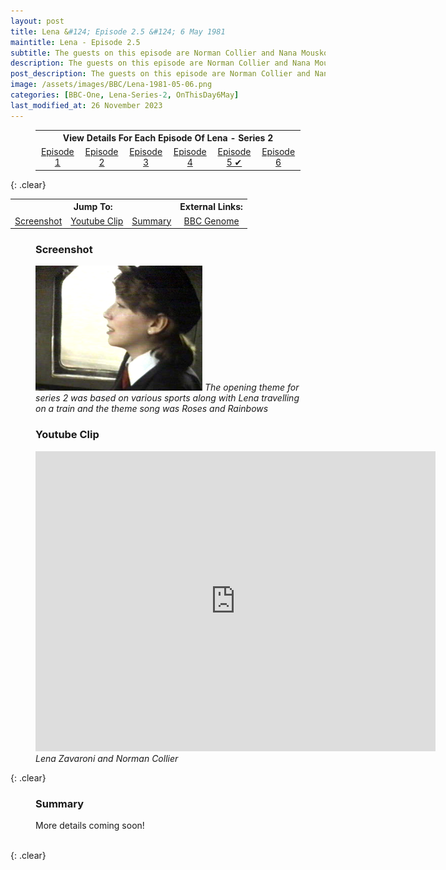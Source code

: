 ```yaml
---
layout: post
title: Lena &#124; Episode 2.5 &#124; 6 May 1981
maintitle: Lena - Episode 2.5
subtitle: The guests on this episode are Norman Collier and Nana Mouskouri
description: The guests on this episode are Norman Collier and Nana Mouskouri.
post_description: The guests on this episode are Norman Collier and Nana Mouskouri
image: /assets/images/BBC/Lena-1981-05-06.png
categories: [BBC-One, Lena-Series-2, OnThisDay6May]
last_modified_at: 26 November 2023
---
```


<figure class="fig3">
<table style="text-align:center;">
<tr><th colspan="6">View Details For Each Episode Of Lena - Series 2</th></tr>
<tr><td style="width:16.66%;"><a href="/1981-04-08-lena">Episode 1</a></td><td style="width:16.66%;"><a href="/1981-04-15-lena">Episode 2</a></td><td style="width:16.66%;"><a href="/1981-04-22-lena">Episode 3</a></td><td style="width:16.66%;"><a href="/1981-04-29-lena">Episode 4</a></td><td style="width:16.66%;"><a href="/1981-05-06-lena">Episode 5 &#x2714;</a></td><td style="width:16.66%;"><a href="/1981-05-13-lena">Episode 6</a></td></tr>
</table>
</figure>

{: .clear}

<table>
<tr align="center">
<th colspan="3">Jump To:</th>
<th colspan="2">External Links:</th>
</tr>
<tr align="center">
<td><a href="#screenshot">Screenshot</a></td>
<td><a href="#youtube-clip">Youtube Clip</a></td>
<td><a href="#summary">Summary</a></td>
<td><a class="external-link" href="https://genome.ch.bbc.co.uk/schedules/bbcone/london/1981-05-06#at-20.30">BBC Genome</a></td>
</tr>
</table>

<figure class="fig1">
<h3 id="screenshot">Screenshot</h3>
<img src="/assets/images/BBC/Lena-1981-05-06.png" class="full-width">
<cite>The opening theme for series 2 was based on various sports along with Lena travelling on a train and the theme song was Roses and Rainbows</cite>
</figure>

<figure class="fig2">
<h3 id="youtube-clip">Youtube Clip</h3>
<div class="responsive-video"><iframe width="640px" height="480px" src="https://www.youtube.com/embed/aN6G3tBniKQ?rel=0&showinfo=1" frameborder="0" allowfullscreen=""></iframe></div>
<cite>Lena Zavaroni and Norman Collier</cite>
</figure>

{: .clear}

<figure class="fig3">
<h3 id="summary">Summary</h3>
<p>More details coming soon!</p>
</figure>

<br />{: .clear}

